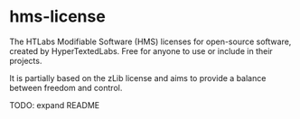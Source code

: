 # hms-license
The HTLabs Modifiable Software (HMS) licenses for open-source software, created by HyperTextedLabs. Free for anyone to use or include in their projects. <br>

It is partially based on the zLib license and aims to provide a balance between freedom and control.

TODO: expand README